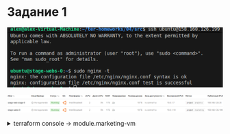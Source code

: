 # Задание 1

![Figure 1-1](https://github.com/StudentIrgups/Netology/blob/main/terraform_tasks/04/1.png?raw=true)

![Figure 1-1](https://github.com/StudentIrgups/Netology/blob/main/terraform_tasks/04/2.png?raw=true)

<details>
	<summary>terraform console -> module.marketing-vm</summary>
~~~	code
module.marketing-vm
{
  "all" = [
    {
      "allow_recreate" = tobool(null)
      "allow_stopping_for_update" = true
      "boot_disk" = tolist([
        {
          "auto_delete" = true
          "device_name" = "fhmc5833isqm64pu1622"
          "disk_id" = "fhmc5833isqm64pu1622"
          "initialize_params" = tolist([
          {
              "block_size" = 4096
              "description" = ""
              "image_id" = "fd835n822mf701mmsu7i"
              "kms_key_id" = ""
              "name" = ""
              "size" = 10
              "snapshot_id" = ""
              "type" = "network-hdd"
            },
          ])
          "mode" = "READ_WRITE"
        },
      ])
      "created_at" = "2025-10-13T11:51:51Z"
      "description" = "TODO: description; {{terraform yyy managed}}"
      "filesystem" = toset([])
      "folder_id" = "b1g979msp4t7ort8en3e"
      "fqdn" = "stage-webs-0.ru-central1.internal"
      "gpu_cluster_id" = ""
      "hardware_generation" = tolist([
        {
          "generation2_features" = tolist([])
          "legacy_features" = tolist([
            {
              "pci_topology" = "PCI_TOPOLOGY_V2"
            },
          ])
        },
      ])
      "hostname" = "stage-webs-0"
      "id" = "fhmuoj64g0kul0e6nt8m"
      "labels" = tomap({
        "project" = "marketing"
      })
      "local_disk" = tolist([])
      "maintenance_grace_period" = ""
      "maintenance_policy" = tostring(null)
      "metadata" = tomap({
        "serial-port-enable" = "1"
        "user-data" = <<-EOT
        #cloud-config
        users:
          - name: ubuntu
            groups: sudo
            shell: /bin/bash
            sudo: ["ALL=(ALL) NOPASSWD:ALL"]
            ssh_authorized_keys:
              - ssh-rsa secret
        package_update: true
        package_upgrade: false
        packages:
          - vim
        write_files:
          - path: "/usr/local/etc/startup.sh"
            permissions: "755"
            content: |
              #!/bin/bash
        
              apt-get update
              apt-get install -y nginx
              service nginx start
            defer: true
        runcmd:
          - ["/usr/local/etc/startup.sh"]
        
        EOT
      })
      "metadata_options" = tolist([
        {
          "aws_v1_http_endpoint" = 1
          "aws_v1_http_token" = 2
          "gce_http_endpoint" = 1
          "gce_http_token" = 1
        },
      ])
      "name" = "stage-webs-0"
      "network_acceleration_type" = "standard"
      "network_interface" = tolist([
        {
          "dns_record" = tolist([])
          "index" = 0
          "ip_address" = "10.0.1.10"
          "ipv4" = true
          "ipv6" = false
          "ipv6_address" = ""
          "ipv6_dns_record" = tolist([])
          "mac_address" = "d0:0d:1e:c4:cc:48"
          "nat" = true
          "nat_dns_record" = tolist([])
          "nat_ip_address" = "158.160.126.199"
          "nat_ip_version" = "IPV4"
          "security_group_ids" = toset(null) /* of string */
          "subnet_id" = "e9bklnqv9j51715soqc3"
        },
      ])
      "placement_policy" = tolist([
        {
          "host_affinity_rules" = tolist([])
          "placement_group_id" = ""
          "placement_group_partition" = 0
        },
      ])
      "platform_id" = "standard-v1"
      "resources" = tolist([
        {
          "core_fraction" = 5
          "cores" = 2
          "gpus" = 0
          "memory" = 1
        },
      ])
      "scheduling_policy" = tolist([
        {
          "preemptible" = true
        },
      ])
      "secondary_disk" = toset([])
      "service_account_id" = ""
      "status" = "running"
      "timeouts" = null /* object */
      "zone" = "ru-central1-a"
    },
  ]
  "external_ip_address" = [
    "158.160.126.199",
  ]
  "fqdn" = [
    "stage-webs-0.ru-central1.internal",
  ]
  "internal_ip_address" = [
    "10.0.1.10",
  ]
  "labels" = [
    tomap({
      "project" = "marketing"
    }),
  ]
  "network_interface" = [
    tolist([
      {
        "dns_record" = tolist([])
        "index" = 0
        "ip_address" = "10.0.1.10"
        "ipv4" = true
        "ipv6" = false
        "ipv6_address" = ""
        "ipv6_dns_record" = tolist([])
        "mac_address" = "d0:0d:1e:c4:cc:48"
        "nat" = true
        "nat_dns_record" = tolist([])
        "nat_ip_address" = "158.160.126.199"
        "nat_ip_version" = "IPV4"
        "security_group_ids" = toset(null) /* of string */
        "subnet_id" = "e9bklnqv9j51715soqc3"
      },
    ]),
  ]
}
~~~
</details>
# Задание 2
** 2.1



![Figure 1-1](https://github.com/StudentIrgups/Netology/blob/main/terraform_tasks/04/3.png?raw=true)

![Figure 1-1](https://github.com/StudentIrgups/Netology/blob/main/terraform_tasks/04/4.png?raw=true)

** 2.2

![Figure 1-1](https://github.com/StudentIrgups/Netology/blob/main/terraform_tasks/04/5.png?raw=true)

![Figure 1-1](https://github.com/StudentIrgups/Netology/blob/main/terraform_tasks/04/6.png?raw=true)

![Figure 1-1](https://github.com/StudentIrgups/Netology/blob/main/terraform_tasks/04/7.png?raw=true)

** 2.4

![Figure 1-1](https://github.com/StudentIrgups/Netology/blob/main/terraform_tasks/04/8.png?raw=true)

** 2.5

![Figure 1-1](https://github.com/StudentIrgups/Netology/blob/main/terraform_tasks/04/9.png?raw=true)

![Figure 1-1](https://github.com/StudentIrgups/Netology/blob/main/terraform_tasks/04/10.png?raw=true)

# Задание 3

![Figure 1-1](https://github.com/StudentIrgups/Netology/blob/main/terraform_tasks/04/11.png?raw=true)

# Задание 4

![Figure 1-1](https://github.com/StudentIrgups/Netology/blob/main/terraform_tasks/04/12.png?raw=true)

https://github.com/StudentIrgups/Netology/commit/371bc2534035552ec5ff3a9ea66b183212bcfa11

# Задание 5

![Figure 1-1](https://github.com/StudentIrgups/Netology/blob/main/terraform_tasks/04/13.png?raw=true)

# Задание 6

![Figure 1-1](https://github.com/StudentIrgups/Netology/blob/main/terraform_tasks/04/14.png?raw=true)

https://github.com/StudentIrgups/Netology/commit/7c8fe3a9a19e997f4b9c720131c7ee7b7fbc9f45

# Задание 7

# Задание 8

Получение platform_id из массива по индексу необходимо делать без пробела: platform_id=${i["platform_id"]}

# Задание 9

** 9.1
	[for x in range(99) : "rc${x+1}" ]
	
** 9.2 
	[for x in range(99) : "rc${x+1}" if x % 10 != 6 && x % 10 != 7 && x % 10 != 8 && x % 10 != 9 || x == 18  ]
